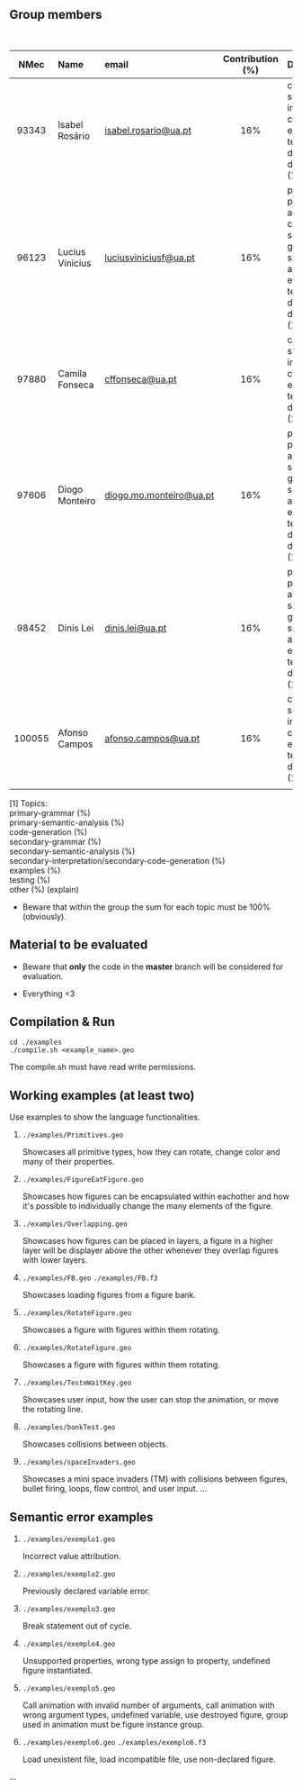 ## Group members
&nbsp;

| NMec | Name | email | Contribution (%) | Detailed contribution [1]
|:-:|:--|:--|:-:|:--|
| 93343 | Isabel Rosário | isabel.rosario@ua.pt | 16% | code-generation (30%) <br> secondary-interpretation/secondary-code-generation(33%) <br> examples(16%) <br> testing (16%) <br> documentation (40%) <br> designing the language (16%)|
| 96123 | Lucius Vinicius | luciusviniciusf@ua.pt | 16% | primary-grammar(30%) <br> primary-semantic-analysis(30%) <br> code-generation (10%) <br> secondary-grammar(30%) <br> secondary-semantic-analysis(30%) <br> examples(16%) <br> testing (16%) <br> documentation (20%) <br> designing the language (16%)|
| 97880 | Camila Fonseca | cffonseca@ua.pt | 16% | code-generation (30%) <br> secondary-interpretation/secondary-code-generation(33%) <br> examples(16%) <br> testing (16%) <br> designing the language (16%)|
| 97606 | Diogo Monteiro | diogo.mo.monteiro@ua.pt | 16% | primary-grammar(30%) <br> primary-semantic-analysis(30%) <br> secondary-grammar(30%) <br> secondary-semantic-analysis(30%) <br> examples(16%) <br> testing (16%) <br> documentation (40%) <br> designing the language (16%)|
| 98452 | Dinis Lei | dinis.lei@ua.pt | 16% | primary-grammar(40%) <br> primary-semantic-analysis(40%) <br> secondary-grammar(40%)<br> secondary-semantic-analysis(40%) <br> examples(16%) <br> testing (16%) <br> designing the language (16%) |
| 100055 | Afonso Campos | afonso.campos@ua.pt | 16% | code-generation (30%) <br> secondary-interpretation/secondary-code-generation(33%) <br> examples(16%) <br> testing (16%) <br> designing the language (16%) |
|   |   |   |   |   |

[1] Topics:<br>
   primary-grammar (%)<br>primary-semantic-analysis (%)<br>code-generation (%)<br>secondary-grammar (%)<br>secondary-semantic-analysis (%)<br>secondary-interpretation/secondary-code-generation (%)<br>examples (%)<br>testing (%)<br>other (%) (explain)

- Beware that within the group the sum for each topic must be 100% (obviously).

## Material to be evaluated

- Beware that **only** the code in the **master** branch will be considered for evaluation.

- Everything <3

## Compilation & Run

```
cd ./examples
./compile.sh <example_name>.geo
```

The compile.sh must have read write permissions.

## Working examples (at least two)

Use examples to show the language functionalities.

1. `./examples/Primitives.geo`

    Showcases all primitive types, how they can rotate, change color and many of their properties.

2. `./examples/FigureEatFigure.geo`

    Showcases how figures can be encapsulated within eachother and how it's possible to individually change the many elements of the figure.

3. `./examples/Overlapping.geo`

    Showcases how figures can be placed in layers, a figure in a higher layer will be displayer above the other whenever they overlap figures with lower layers.

4. `./examples/FB.geo`
    `./examples/FB.f3`

    Showcases loading figures from a figure bank.

5. `./examples/RotateFigure.geo`

    Showcases a figure with figures within them rotating.

6. `./examples/RotateFigure.geo`

    Showcases a figure with figures within them rotating.

7. `./examples/TesteWaitKey.geo`

    Showcases user input, how the user can stop the animation, or move the rotating line.

8. `./examples/bonkTest.geo`

    Showcases collisions between objects.

9. `./examples/spaceInvaders.geo`

    Showcases a mini space invaders (TM) with collisions between figures, bullet firing, loops, flow control, and user input.
...

## Semantic error examples

1. `./examples/exemplo1.geo`

    Incorrect value attribution.

2. `./examples/exemplo2.geo`

    Previously declared variable error.

3. `./examples/exemplo3.geo`

    Break statement out of cycle.

4. `./examples/exemplo4.geo`

    Unsupported properties, wrong type assign to property, undefined figure instantiated. 

5. `./examples/exemplo5.geo`

    Call animation with invalid number of arguments, call animation with wrong argument types, undefined variable, use destroyed figure, group used in animation must be figure instance group.

6. `./examples/exemplo6.geo` `./examples/exemplo6.f3`

    Load unexistent file, load incompatible file, use non-declared figure.

...
